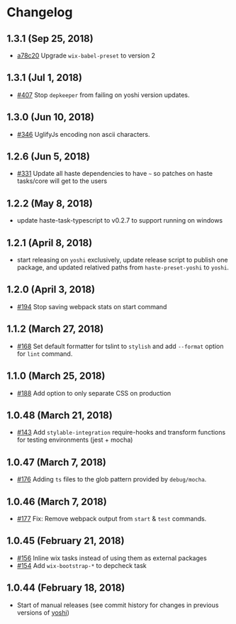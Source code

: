 # Changelog

## 1.3.1 (Sep 25, 2018)
* [a78c20](https://github.com/wix/yoshi/commit/a78c20b7b471da46463a44d1106b106fc6d20147) Upgrade `wix-babel-preset` to version 2
## 1.3.1 (Jul 1, 2018)
* [#407](https://github.com/wix-private/yoshi/pull/407) Stop `depkeeper` from failing on yoshi version updates.

## 1.3.0 (Jun 10, 2018)
* [#346](https://github.com/wix-private/yoshi/pull/346) UglifyJs encoding non ascii characters.

## 1.2.6 (Jun 5, 2018)
* [#331](https://github.com/wix-private/yoshi/pull/331) Update all haste dependencies to have `~` so patches on haste tasks/core will get to the users

## 1.2.2 (May 8, 2018)
* update haste-task-typescript to v0.2.7 to support running on windows

## 1.2.1 (April 8, 2018)
* start releasing on `yoshi` exclusively, update release script to publish one package, and updated relatived paths from `haste-preset-yoshi` to `yoshi`.

## 1.2.0 (April 3, 2018)
* [#194](https://github.com/wix-private/yoshi/pull/194) Stop saving webpack stats on start command

## 1.1.2 (March 27, 2018)
* [#168](https://github.com/wix-private/yoshi/pull/168) Set default formatter for tslint to `stylish` and add `--format` option for `lint` command.

## 1.1.0 (March 25, 2018)
* [#188](https://github.com/wix-private/yoshi/pull/188) Add option to only separate CSS on production

## 1.0.48 (March 21, 2018)
* [#143](https://github.com/wix-private/yoshi/pull/143) Add `stylable-integration` require-hooks and transform functions for testing environments (jest + mocha)

## 1.0.47 (March 7, 2018)
* [#176](https://github.com/wix-private/yoshi/pull/176) Adding `ts` files to the glob pattern provided by `debug/mocha`.

## 1.0.46 (March 7, 2018)
  * [#177](https://github.com/wix-private/yoshi/pull/177) Fix: Remove webpack output from `start` & `test` commands.

## 1.0.45 (February 21, 2018)
  * [#156](https://github.com/wix-private/yoshi/pull/156) Inline wix tasks instead of using them as external packages
  * [#154](https://github.com/wix-private/yoshi/pull/154) Add `wix-bootstrap-*` to depcheck task

## 1.0.44 (February 18, 2018)
  * Start of manual releases (see commit history for changes in previous versions of [yoshi](https://github.com/wix/yoshi))
